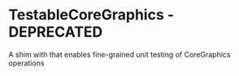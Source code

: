 # TestableCoreGraphics - DEPRECATED

A shim with that enables fine-grained unit testing of CoreGraphics operations
